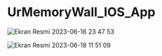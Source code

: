 # UrMemoryWall_IOS_App

![Ekran Resmi 2023-06-16 23 47 53](https://github.com/FatihEmin48/UrMemoryWall_IOS_App/assets/55911470/feea4144-b0aa-421c-b463-682a090ac6e1)


![Ekran Resmi 2023-06-18 11 51 09](https://github.com/FatihEmin48/UrMemoryWall_IOS_App/assets/55911470/aa94f4d1-625d-483b-8c90-9eea268dd7b3)


